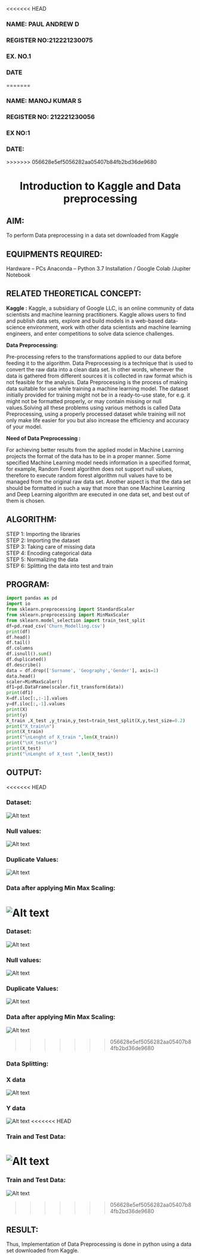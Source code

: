 <<<<<<< HEAD
<H3>NAME: PAUL ANDREW D</H3>
<H3>REGISTER NO:212221230075</H3>
<H3>EX. NO.1</H3>
<H3>DATE</H3>
=======
<H3>NAME: MANOJ KUMAR S</H3>
<H3>REGISTER NO: 212221230056</H3>
<H3>EX NO:1</H3>
<H3>DATE:</H3>
>>>>>>> 056628e5ef5056282aa05407b84fb2bd36de9680
<H1 ALIGN =CENTER> Introduction to Kaggle and Data preprocessing</H1>

## AIM:

To perform Data preprocessing in a data set downloaded from Kaggle

## EQUIPMENTS REQUIRED:
Hardware – PCs
Anaconda – Python 3.7 Installation / Google Colab /Jupiter Notebook

## RELATED THEORETICAL CONCEPT:

**Kaggle :**
Kaggle, a subsidiary of Google LLC, is an online community of data scientists and machine learning practitioners. Kaggle allows users to find and publish data sets, explore and build models in a web-based data-science environment, work with other data scientists and machine learning engineers, and enter competitions to solve data science challenges.

**Data Preprocessing:**

Pre-processing refers to the transformations applied to our data before feeding it to the algorithm. Data Preprocessing is a technique that is used to convert the raw data into a clean data set. In other words, whenever the data is gathered from different sources it is collected in raw format which is not feasible for the analysis.
Data Preprocessing is the process of making data suitable for use while training a machine learning model. The dataset initially provided for training might not be in a ready-to-use state, for e.g. it might not be formatted properly, or may contain missing or null values.Solving all these problems using various methods is called Data Preprocessing, using a properly processed dataset while training will not only make life easier for you but also increase the efficiency and accuracy of your model.

**Need of Data Preprocessing :**

For achieving better results from the applied model in Machine Learning projects the format of the data has to be in a proper manner. Some specified Machine Learning model needs information in a specified format, for example, Random Forest algorithm does not support null values, therefore to execute random forest algorithm null values have to be managed from the original raw data set.
Another aspect is that the data set should be formatted in such a way that more than one Machine Learning and Deep Learning algorithm are executed in one data set, and best out of them is chosen.


## ALGORITHM:
STEP 1:  Importing the libraries<BR>
STEP 2: Importing the dataset<BR>
STEP 3: Taking care of missing data<BR>
STEP 4: Encoding categorical data<BR>
STEP 5: Normalizing the data<BR>
STEP 6: Splitting the data into test and train<BR>

##  PROGRAM:
```py
import pandas as pd
import io
from sklearn.preprocessing import StandardScaler
from sklearn.preprocessing import MinMaxScaler
from sklearn.model_selection import train_test_split
df=pd.read_csv('Churn_Modelling.csv')
print(df)
df.head()
df.tail()
df.columns
df.isnull().sum()
df.duplicated()
df.describe()
data = df.drop(['Surname', 'Geography','Gender'], axis=1)
data.head()
scaler=MinMaxScaler()
df1=pd.DataFrame(scaler.fit_transform(data))
print(df1)
X=df.iloc[:,:-1].values
y=df.iloc[:,-1].values
print(X)
print(y)
X_train ,X_test ,y_train,y_test=train_test_split(X,y,test_size=0.2)
print("X_train\n")
print(X_train)
print("\nLenght of X_train ",len(X_train))
print("\nX_test\n")
print(X_test)
print("\nLenght of X_test ",len(X_test))

```

## OUTPUT:
<<<<<<< HEAD
### Dataset:
![Alt text](image.png)
### Null values:
![Alt text](image-1.png)
### Duplicate Values:
![Alt text](image-2.png)
### Data after applying Min Max Scaling:
![Alt text](image-3.png)
=======

### Dataset:

![Alt text](image.png)
### Null values:
![Alt text](image-1.png)

### Duplicate Values:
![Alt text](image-2.png)


### Data after applying Min Max Scaling:
![Alt text](image-3.png)

>>>>>>> 056628e5ef5056282aa05407b84fb2bd36de9680
### Data Splitting:
### X data
![Alt text](image-4.png)
### Y data
![Alt text](image-5.png)
<<<<<<< HEAD
### Train and Test Data:
![Alt text](image-6.png)
=======

### Train and Test Data:

![Alt text](image-6.png)


>>>>>>> 056628e5ef5056282aa05407b84fb2bd36de9680
## RESULT:
Thus, Implementation of Data Preprocessing is done in python  using a data set downloaded from Kaggle.


